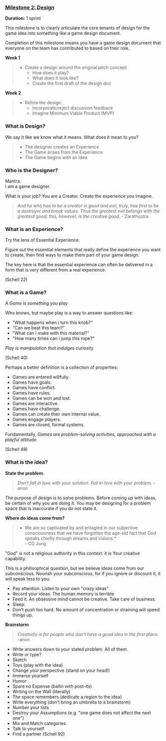 ### [Milestone 2: Design](milestone2.md)

**Duration:** 1 sprint

This milestone is to clearly articulate the core tenants of design for the game idea into something like a game design document.

Completion of this milestone means you have a game design document that everyone on the team has contributed to based on their role.

**Week 1**

>- Create a design around the original pitch concept:
>   * How does it play?
>   * What does it look like?
>   * Create the first draft of the design doc

**Week 2**
>- Refine the design:
>   * Incorporate/reject discussion feedback
>   * Imagine Minimum Viable Product (MVP)



### What is Design?
We say it like we know what it means. What does it mean to you?

> - The designer creates an Experience
> - The Game arises from the Experience
> - The Game begins with an Idea

### Who is the Designer?

Mantra:</br>
I am a game designer.

What is your job? You are a Creator. Create the experience you imagine.

> *And he who has to be a creator in good and evil, truly, has first to be a destroyer and break values. Thus the greatest evil belongs with the greatest good: this, however, is the creative good.* - Zarathustra

### What is an Experience?

Try the lens of Essential Experience. 

Figure out the essential elements that really define the experience you want to create, then find ways to make them part of your game design.

The key here is that the essential experience can often be delivered in a form that is very different from a real experience.

(Schell 22)

### What is a Game?

*A Game is something you play*

Who knows, but maybe play is a way to answer questions like:
* "What happens when i turn this knob?"
* "Can we beat this team?"
* "What can I make with this material?"
* "How many times can i jump this rope?"

*Play is manipulation that indulges curiosity*

(Schell 40)

Perhaps a better definition is a collection of properties:

* Games are entered willfully.
* Games have goals.
* Games have conflict.
* Games have rules.
* Games can be won and lost.
* Games are interactive.
* Games have challenge.
* Games can create their own internal value.
* Games engage players.
* Games are closed, formal systems.

Fundamentally,
*Games are problem-solving activities, approached with a playful attitude.*

(Schell 48)

### What is the idea?

**State the problem.**

> *Don't fall in love with your solution. Fall in love with your problem.* - anon

The purpose of design is to solve problems. Before coming up with ideas, be certain of why you are doing it. You may be designing for a problem space that is inaccurate if you do not state it.

**Where do ideas come from?**

> * We are so captivated by and entagled in our subjective consciousness that we have forgotten the age-old fact that God speaks chiefly through dreams and visions.*</br> - CG Jung

"God" is not a religious authority in this context: it is Your creative capability.

This is a philisophical question, but we believe ideas come from our subconscious. Nourish your subconscious, for if you ignore or discount it, it will speak less to you:
* Pay attention. Listen to your own "crazy ideas"
* Record your ideas. The human memory is terrible
* Feed it. An obsessive mind cannot be creative. Take care of business.
* Sleep.
* Don't push too hard. No amount of concentration or straining will speed things up.

**Brainstorm**
> *Creativity is for people who don't have a good idea in the first place.* -anon

* Write answers down to your stated problem. All of them.
* Write or type?
* Sketch
* Toys (play with the idea)
* Change your perspective (stand on your head!)
* Immerse yourself 
* Humor
* Spare no Expense (ballin with post-its)
* Writing on the Wall (literally)
* The space remembers (dedicate a region to the idea)
* Write everything (don't bring an umbrella to a brainstorm)
* Number your lists
* Destroy your Assumptions (e.g. "one game does not affect the next one")
* Mix and Match categories
* Talk to yourself
* Find a partner
(Schell 92)

